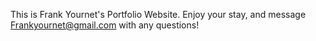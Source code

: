 This is Frank Yournet's Portfolio Website.
Enjoy your stay, and message Frankyournet@gmail.com with any questions!